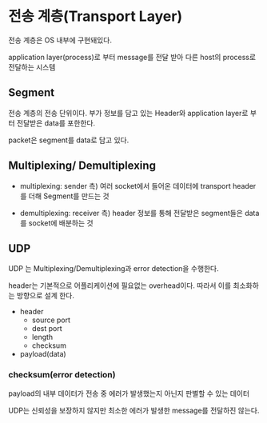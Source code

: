 # 전송 계층(Transport Layer)

전송 계층은 OS 내부에 구현돼있다.

application layer(process)로 부터 message를 전달 받아 다른 host의 process로 전달하는 시스템

## Segment

전송 계층의 전송 단위이다.
부가 정보를 담고 있는 Header와 application layer로 부터 전달받은 data를 포한한다.

packet은 segment를 data로 담고 있다.

## Multiplexing/ Demultiplexing

- multiplexing: sender 측) 여러 socket에서 들어온 데이터에 transport header를 더해 Segment를 만드는 것

- demultiplexing: receiver 측) header 정보를 통해 전달받은 segment들은 data를 socket에 배분하는 것

## UDP

UDP 는 Multiplexing/Demultiplexing과 error detection을 수행한다.

header는 기본적으로 어플리케이션에 필요없는 overhead이다. 따라서 이를 최소화하는 방향으로 설계 한다.

- header
  - source port
  - dest port
  - length
  - checksum
- payload(data)

### checksum(error detection)

payload의 내부 데이터가 전송 중 에러가 발생했는지 아닌지 판별할 수 있는 데이터

UDP는 신뢰성을 보장하지 않지만 최소한 에러가 발생한 message를 전달하진 않는다.
